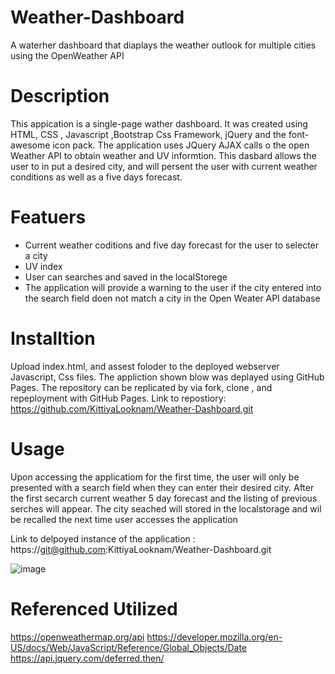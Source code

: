 # Weather-Dashboard
A waterher dashboard that diaplays the weather outlook for multiple cities using the OpenWeather API 

# Description
This appication is a single-page wather dashboard. It was created using HTML, CSS , Javascript ,Bootstrap Css Framework, jQuery and the font-awesome icon pack. The application uses JQuery AJAX calls o the open Weather API to obtain weather and UV informtion. This dasbard allows the user to in put a desired city, and will persent the user with current weather conditions as well as a five days forecast.

# Featuers
- Current weather coditions and five day forecast for the user to selecter a city
- UV index
- User can searches and saved in the localStorege
- The application will provide a warning to the user if the city entered into the search field doen not match a city in the Open Weater APl database

# Installtion 
Upload index.html, and assest foloder to the deployed webserver Javascript, Css files.
The appliction shown blow was deplayed using GitHub Pages. The repository can be replicated by via fork, clone , and repeployment with GitHub Pages.
Link to repostiory: https://github.com/KittiyaLooknam/Weather-Dashboard.git

# Usage
Upon accessing the applicatiom for the first time, the user will only be presented with a search field when they can enter their desired city. After the first secarch current weather 5 day forecast and the listing of previous serches will appear. The city seached will stored in the localstorage and wil be recalled the next time user accesses the application

Link to delpoyed instance of the application : https://git@github.com:KittiyaLooknam/Weather-Dashboard.git

![image](https://github.com/KittiyaLooknam/Weather-Dashboard/assets/149645563/31448564-29ff-480c-903f-401cf7d7adb5)


# Referenced Utilized
https://openweathermap.org/api
https://developer.mozilla.org/en-US/docs/Web/JavaScript/Reference/Global_Objects/Date
https://api.jquery.com/deferred.then/


